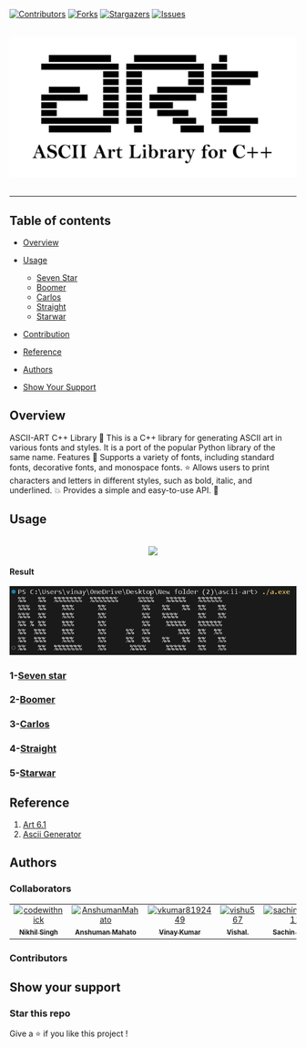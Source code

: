 [![Contributors](https://img.shields.io/github/contributors/codewithnick/ascii-art.svg?style=for-the-badge)](https://github.com/codewithnick/ascii-art/graphs/contributors)
[![Forks](https://img.shields.io/github/forks/codewithnick/ascii-art.svg?style=for-the-badge)](https://github.com/codewithnick/ascii-art/network/members)
[![Stargazers](https://img.shields.io/github/stars/codewithnick/ascii-art.svg?style=for-the-badge)](https://github.com/codewithnick/ascii-art/stargazers)
[![Issues](https://img.shields.io/github/issues/codewithnick/ascii-art.svg?style=for-the-badge)](https://github.com/codewithnick/ascii-art/issues)

<div>
	<br/>
</div>

<div align="center">
<img src="./logo (1).png" alt="Logo">
<br/>
<br/>

</div>

---

## Table of contents

- [Overview](https://github.com/codewithnick/ascii-art#overview)
- [Usage](https://github.com/codewithnick/ascii-art#Usage)

  - [Seven Star](https://github.com/codewithnick/ascii-art#1-Seven-Star)
  - [Boomer](https://github.com/codewithnick/ascii-art#2-Boomer)
  - [Carlos](https://github.com/codewithnick/ascii-art#3-Carlos)
  - [Straight](https://github.com/codewithnick/ascii-art#4-Straight)
  - [Starwar](https://github.com/codewithnick/ascii-art#5-Starwar)

- [Contribution](https://github.com/codewithnick/ascii-art/blob/main/CONTRIBUTING.md)
- [Reference](https://github.com/codewithnick/ascii-art#Reference)
- [Authors](https://github.com/codewithnick/ascii-art#Authors)
- [Show Your Support](https://github.com/codewithnick/ascii-art#Show-your-support)

## Overview

ASCII-ART C++ Library 🚀 This is a C++ library for generating ASCII art in various fonts and styles. It is a port of the popular Python library of the same name.
Features 🎉 Supports a variety of fonts, including standard fonts, decorative fonts, and monospace fonts. ⭐ Allows users to print characters and letters in different styles, such as bold, italic, and underlined. 💥 Provides a simple and easy-to-use API. 🔨

## Usage

<br/>
<div align="center">
<img src="./sample.gif">
</div>
<br/>
<strong>Result</strong>
<br/>
<br/>

<div align="center">
<img src="./7star-result.png">
</div>

### 1-[Seven star](./Fonts/SevenStar/sevenstar.md)

### 2-[Boomer](./Fonts/Boomer/boomer.md)

### 3-[Carlos](./Fonts/carlos/carlos.md)

### 4-[Straight](./Fonts/Straight/straight.md)

### 5-[Starwar](./Fonts/starwar/starwar.md)

## Reference

1. [Art 6.1](https://pypi.org/project/art/)
2. [Ascii Generator](https://ascii-generator.site/t/)

## Authors

### Collaborators

<!-- readme: collaborators -start -->
<table>
<tr>
    <td align="center">
        <a href="https://github.com/codewithnick">
            <img src="https://avatars.githubusercontent.com/u/53932029?v=4" width="70;" alt="codewithnick"/>
            <br />
            <sub><b>Nikhil Singh</b></sub>
        </a>
    </td>
    <td align="center">
        <a href="https://github.com/AnshumanMahato">
            <img src="https://avatars.githubusercontent.com/u/58422570?v=4" width="70;" alt="AnshumanMahato"/>
            <br />
            <sub><b>Anshuman Mahato</b></sub>
        </a>
    </td>
    <td align="center">
        <a href="https://github.com/vkumar8192449">
            <img src="https://avatars.githubusercontent.com/u/64706066?v=4" width="70;" alt="vkumar8192449"/>
            <br />
            <sub><b>Vinay Kumar</b></sub>
        </a>
    </td>
    <td align="center">
        <a href="https://github.com/vishu567">
            <img src="https://avatars.githubusercontent.com/u/112263798?v=4" width="70;" alt="vishu567"/>
            <br />
            <sub><b>Vishal.</b></sub>
        </a>
    </td>
    <td align="center">
        <a href="https://github.com/sachinkumar911">
            <img src="https://avatars.githubusercontent.com/u/115224664?v=4" width="70;" alt="sachinkumar911"/>
            <br />
            <sub><b>Sachin Kumar</b></sub>
        </a>
    </td></tr>
</table>
<!-- readme: collaborators -end -->

### Contributors

<!-- readme: contributors,AnshumanMahato/-,codewithnick/-,vkumar8192449/-,vishu567/-,sachinkumar911/- -start -->

<!-- readme: contributors,AnshumanMahato/-,codewithnick/-,vkumar8192449/-,vishu567/-,sachinkumar911/- -end -->

## Show your support

<h3>Star this repo</h3>

Give a ⭐ if you like this project !
